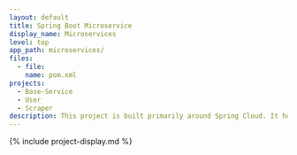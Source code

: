 ```yaml
---
layout: default
title: Spring Boot Microservice
display_name: Microservices
level: top
app_path: microservices/
files:
  - file:
    name: pom.xml
projects:
  - Base-Service
  - User
  - Scraper
description: This project is built primarily around Spring Cloud. It houses all microservice modules that will be registered to the discovery service.
---
```

{% include project-display.md %}